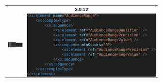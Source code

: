 <table>
    <tr><th colspan="2">3.0.12</th></tr>
    <tr>
        <td><img src=".attachments/AudienceRange/3.0.12.png" /></td>
        <td><div style="color: #cccccc;background-color: #1f1f1f;font-family: 'Cascadia Code Light', Consolas, Consolas, 'Courier New', monospace;font-weight: normal;font-size: 12px;line-height: 16px;white-space: pre;"><div><span style="color: #808080;">&lt;</span><span style="color: #569cd6;">xs:element</span><span style="color: #cccccc;"> </span><span style="color: #9cdcfe;">name</span><span style="color: #cccccc;">=</span><span style="color: #ce9178;">"AudienceRange"</span><span style="color: #808080;">&gt;</span></div><div><span style="color: #cccccc;">&#160; &#160; </span><span style="color: #808080;">&lt;</span><span style="color: #569cd6;">xs:complexType</span><span style="color: #808080;">&gt;</span></div><div><span style="color: #cccccc;">&#160; &#160; &#160; &#160; </span><span style="color: #808080;">&lt;</span><span style="color: #569cd6;">xs:sequence</span><span style="color: #808080;">&gt;</span></div><div><span style="color: #cccccc;">&#160; &#160; &#160; &#160; &#160; &#160; </span><span style="color: #808080;">&lt;</span><span style="color: #569cd6;">xs:element</span><span style="color: #cccccc;"> </span><span style="color: #9cdcfe;">ref</span><span style="color: #cccccc;">=</span><span style="color: #ce9178;">"AudienceRangeQualifier"</span><span style="color: #cccccc;"> </span><span style="color: #808080;">/&gt;</span></div><div><span style="color: #cccccc;">&#160; &#160; &#160; &#160; &#160; &#160; </span><span style="color: #808080;">&lt;</span><span style="color: #569cd6;">xs:element</span><span style="color: #cccccc;"> </span><span style="color: #9cdcfe;">ref</span><span style="color: #cccccc;">=</span><span style="color: #ce9178;">"AudienceRangePrecision"</span><span style="color: #cccccc;"> </span><span style="color: #808080;">/&gt;</span></div><div><span style="color: #cccccc;">&#160; &#160; &#160; &#160; &#160; &#160; </span><span style="color: #808080;">&lt;</span><span style="color: #569cd6;">xs:element</span><span style="color: #cccccc;"> </span><span style="color: #9cdcfe;">ref</span><span style="color: #cccccc;">=</span><span style="color: #ce9178;">"AudienceRangeValue"</span><span style="color: #cccccc;"> </span><span style="color: #808080;">/&gt;</span></div><div><span style="color: #cccccc;">&#160; &#160; &#160; &#160; &#160; &#160; </span><span style="color: #808080;">&lt;</span><span style="color: #569cd6;">xs:sequence</span><span style="color: #cccccc;"> </span><span style="color: #9cdcfe;">minOccurs</span><span style="color: #cccccc;">=</span><span style="color: #ce9178;">"0"</span><span style="color: #808080;">&gt;</span></div><div><span style="color: #cccccc;">&#160; &#160; &#160; &#160; &#160; &#160; &#160; &#160; </span><span style="color: #808080;">&lt;</span><span style="color: #569cd6;">xs:element</span><span style="color: #cccccc;"> </span><span style="color: #9cdcfe;">ref</span><span style="color: #cccccc;">=</span><span style="color: #ce9178;">"AudienceRangePrecision"</span><span style="color: #cccccc;"> </span><span style="color: #808080;">/&gt;</span></div><div><span style="color: #cccccc;">&#160; &#160; &#160; &#160; &#160; &#160; &#160; &#160; </span><span style="color: #808080;">&lt;</span><span style="color: #569cd6;">xs:element</span><span style="color: #cccccc;"> </span><span style="color: #9cdcfe;">ref</span><span style="color: #cccccc;">=</span><span style="color: #ce9178;">"AudienceRangeValue"</span><span style="color: #cccccc;"> </span><span style="color: #808080;">/&gt;</span></div><div><span style="color: #cccccc;">&#160; &#160; &#160; &#160; &#160; &#160; </span><span style="color: #808080;">&lt;/</span><span style="color: #569cd6;">xs:sequence</span><span style="color: #808080;">&gt;</span></div><div><span style="color: #cccccc;">&#160; &#160; &#160; &#160; </span><span style="color: #808080;">&lt;/</span><span style="color: #569cd6;">xs:sequence</span><span style="color: #808080;">&gt;</span></div><div><span style="color: #cccccc;">&#160; &#160; </span><span style="color: #808080;">&lt;/</span><span style="color: #569cd6;">xs:complexType</span><span style="color: #808080;">&gt;</span></div><div><span style="color: #808080;">&lt;/</span><span style="color: #569cd6;">xs:element</span><span style="color: #808080;">&gt;</span></div><div><span style="color: #cccccc;"></span></div></div></td>
    </tr>
</table>